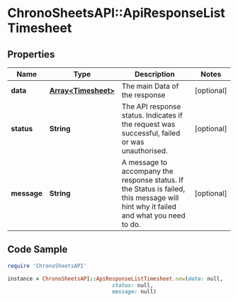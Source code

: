# ChronoSheetsAPI::ApiResponseListTimesheet

## Properties

Name | Type | Description | Notes
------------ | ------------- | ------------- | -------------
**data** | [**Array&lt;Timesheet&gt;**](Timesheet.md) | The main Data of the response | [optional] 
**status** | **String** | The API response status. Indicates if the request was successful, failed or was unauthorised. | [optional] 
**message** | **String** | A message to accompany the response status.  If the Status is failed, this message will hint why it failed and what you need to do. | [optional] 

## Code Sample

```ruby
require 'ChronoSheetsAPI'

instance = ChronoSheetsAPI::ApiResponseListTimesheet.new(data: null,
                                 status: null,
                                 message: null)
```


